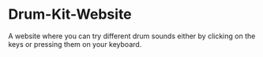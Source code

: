# Drum-Kit-Website
A website where you can try different drum sounds either by clicking on the keys or pressing them on your keyboard.
